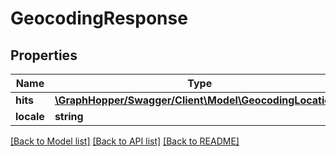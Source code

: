 # GeocodingResponse

## Properties
Name | Type | Description | Notes
------------ | ------------- | ------------- | -------------
**hits** | [**\GraphHopper/Swagger/Client\Model\GeocodingLocation[]**](GeocodingLocation.md) |  | [optional] 
**locale** | **string** |  | [optional] 

[[Back to Model list]](../README.md#documentation-for-models) [[Back to API list]](../README.md#documentation-for-api-endpoints) [[Back to README]](../README.md)



